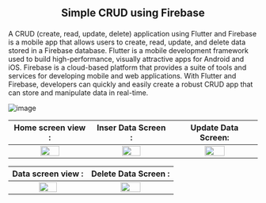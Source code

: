 ## <p align=center> Simple CRUD using Firebase</p>

A CRUD (create, read, update, delete) application using Flutter and Firebase is a mobile app that allows users to create, read, update, and delete data stored in a Firebase database. Flutter is a mobile development framework used to build high-performance, visually attractive apps for Android and iOS. Firebase is a cloud-based platform that provides a suite of tools and services for developing mobile and web applications. With Flutter and Firebase, developers can quickly and easily create a robust CRUD app that can store and manipulate data in real-time.


![image](https://user-images.githubusercontent.com/86775678/209343132-069337ef-6f4c-4378-969f-639d1492bc15.png)

| Home screen view : | Inser Data Screen : | Update Data Screen: |
| :---: | :---: | :---: | 
| <img src="https://user-images.githubusercontent.com/86775678/209425730-4cc60034-2eac-43a7-989b-71a6285e4f1f.png" width=50% height=50%> | <img src="https://user-images.githubusercontent.com/86775678/209425761-cc6382f8-0833-4b61-9499-b62ad944c001.png" width=50% height=50%> | <img src="https://user-images.githubusercontent.com/86775678/209425740-99ca664e-3f5f-481f-b8b4-350822032fc0.png" width=50% height=50%> |



| Data screen view : | Delete Data Screen : |
| :---: | :---: | 
| <img src="https://user-images.githubusercontent.com/86775678/209425814-f4355971-79a4-4695-a141-fafaffd03705.png" width=50% height=50%> | <img src="https://user-images.githubusercontent.com/86775678/209425839-9587a2b6-50d7-4cae-82a6-3606dc6e6111.png" width=50% height=50%> | 
